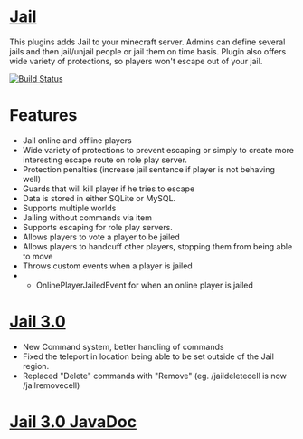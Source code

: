 [Jail](http://dev.bukkit.org/bukkit-plugins/jail/)
====
This plugins adds Jail to your minecraft server. Admins can define several jails and then jail/unjail people or jail them on time basis. Plugin also offers wide variety of protections, so players won't escape out of your jail.

[![Build Status](http://git.graywolf336.com:8080/job/Jail/badge/icon)](http://git.graywolf336.com:8080/job/Jail/)

Features
===
* Jail online and offline players
* Wide variety of protections to prevent escaping or simply to create more interesting escape route on role play server.
* Protection penalties (increase jail sentence if player is not behaving well)
* Guards that will kill player if he tries to escape
* Data is stored in either SQLite or MySQL.
* Supports multiple worlds
* Jailing without commands via item
* Supports escaping for role play servers.
* Allows players to vote a player to be jailed
* Allows players to handcuff other players, stopping them from being able to move
* Throws custom events when a player is jailed
* - OnlinePlayerJailedEvent for when an online player is jailed

[Jail 3.0](http://git.graywolf336.com:8080/job/Jail/)
===
* New Command system, better handling of commands
* Fixed the teleport in location being able to be set outside of the Jail region.
* Replaced "Delete" commands with "Remove" (eg. /jaildeletecell is now /jailremovecell)

[Jail 3.0 JavaDoc](http://git.graywolf336.com:8080/job/Jail/javadoc)
====